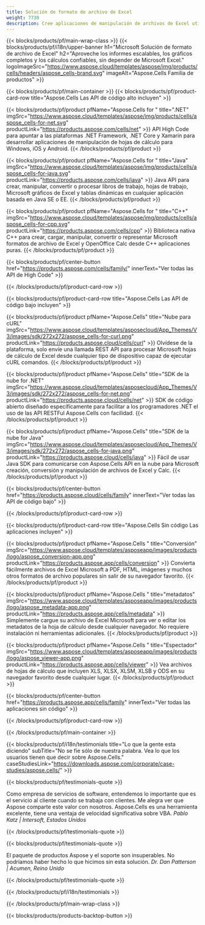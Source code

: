 ```yaml
---
title: Solución de formato de archivo de Excel
weight: 7730
description: Cree aplicaciones de manipulación de archivos de Excel utilizando API de código alto o bajo o aplicaciones sin código para ver, comparar, inspeccionar o convertir archivos de Excel.
---
```

{{< blocks/products/pf/main-wrap-class >}}
{{< blocks/products/pf/i18n/upper-banner h1="Microsoft Solución de formato de archivo de Excel" h2="Aproveche los informes escalables, los gráficos completos y los cálculos confiables, sin depender de Microsoft Excel." logoImageSrc="https://www.aspose.cloud/templates/aspose/img/products/cells/headers/aspose_cells-brand.svg" imageAlt="Aspose.Cells Familia de productos" >}}

{{< blocks/products/pf/main-container >}}
{{< blocks/products/pf/product-card-row title="Aspose.Cells Las API de código alto incluyen" >}}

{{< blocks/products/pf/product pfName="Aspose.Cells for " title=".NET" imgSrc="https://www.aspose.cloud/templates/aspose/img/products/cells/aspose_cells-for-net.svg" productLink="https://products.aspose.com/cells/net" >}}
API High Code para apuntar a las plataformas .NET Framework, .NET Core y Xamarin para desarrollar aplicaciones de manipulación de hojas de cálculo para Windows, iOS y Android.
{{< /blocks/products/pf/product >}}

{{< blocks/products/pf/product pfName="Aspose.Cells for " title="Java" imgSrc="https://www.aspose.cloud/templates/aspose/img/products/cells/aspose_cells-for-java.svg" productLink="https://products.aspose.com/cells/java" >}}
Java API para crear, manipular, convertir o procesar libros de trabajo, hojas de trabajo, Microsoft gráficos de Excel y tablas dinámicas en cualquier aplicación basada en Java SE o EE.
{{< /blocks/products/pf/product >}}

{{< blocks/products/pf/product pfName="Aspose.Cells for " title="C++" imgSrc="https://www.aspose.cloud/templates/aspose/img/products/cells/aspose_cells-for-cpp.svg" productLink="https://products.aspose.com/cells/cpp" >}}
Biblioteca nativa C++ para crear, cargar, manipular, convertir o representar Microsoft formatos de archivo de Excel y OpenOffice Calc desde C++ aplicaciones puras.
{{< /blocks/products/pf/product >}}

{{< blocks/products/pf/center-button href="https://products.aspose.com/cells/family/" innerText="Ver todas las API de High Code" >}}

{{< /blocks/products/pf/product-card-row >}}

{{< blocks/products/pf/product-card-row title="Aspose.Cells Las API de código bajo incluyen" >}}

{{< blocks/products/pf/product pfName="Aspose.Cells" title="Nube para cURL" imgSrc="https://www.aspose.cloud/templates/asposecloud/App_Themes/V3/images/sdk/272x272/aspose_cells-for-curl.png" productLink="https://products.aspose.cloud/cells/curl" >}}
Olvídese de la plataforma, solo envíe una llamada REST API para procesar Microsoft hojas de cálculo de Excel desde cualquier tipo de dispositivo capaz de ejecutar cURL comandos.
{{< /blocks/products/pf/product >}}

{{< blocks/products/pf/product pfName="Aspose.Cells" title="SDK de la nube for .NET" imgSrc="https://www.aspose.cloud/templates/asposecloud/App_Themes/V3/images/sdk/272x272/aspose_cells-for-net.png" productLink="https://products.aspose.cloud/cells/net" >}}
SDK de código abierto diseñado específicamente para facilitar a los programadores .NET el uso de las API RESTFul Aspose.Cells con facilidad.
{{< /blocks/products/pf/product >}}

{{< blocks/products/pf/product pfName="Aspose.Cells" title="SDK de la nube for Java" imgSrc="https://www.aspose.cloud/templates/asposecloud/App_Themes/V3/images/sdk/272x272/aspose_cells-for-java.png" productLink="https://products.aspose.cloud/cells/java" >}}
Fácil de usar Java SDK para comunicarse con Aspose.Cells API en la nube para Microsoft creación, conversión y manipulación de archivos de Excel y Calc.
{{< /blocks/products/pf/product >}}

{{< blocks/products/pf/center-button href="https://products.aspose.cloud/cells/family" innerText="Ver todas las API de código bajo" >}}

{{< /blocks/products/pf/product-card-row >}}

{{< blocks/products/pf/product-card-row title="Aspose.Cells Sin código Las aplicaciones incluyen" >}}

{{< blocks/products/pf/product pfName="Aspose.Cells " title="Conversión" imgSrc="https://www.aspose.cloud/templates/asposeapp/images/products/logo/aspose_conversion-app.png" productLink="https://products.aspose.app/cells/conversion" >}}
Convierta fácilmente archivos de Excel Microsoft a PDF, HTML, imágenes y muchos otros formatos de archivo populares sin salir de su navegador favorito.
{{< /blocks/products/pf/product >}}

{{< blocks/products/pf/product pfName="Aspose.Cells " title="metadatos" imgSrc="https://www.aspose.cloud/templates/asposeapp/images/products/logo/aspose_metadata-app.png" productLink="https://products.aspose.app/cells/metadata" >}}
 Simplemente cargue su archivo de Excel Microsoft para ver o editar los metadatos de la hoja de cálculo desde cualquier navegador. No requiere instalación ni herramientas adicionales.
{{< /blocks/products/pf/product >}}

{{< blocks/products/pf/product pfName="Aspose.Cells " title="Espectador" imgSrc="https://www.aspose.cloud/templates/asposeapp/images/products/logo/aspose_viewer-app.png" productLink="https://products.aspose.app/cells/viewer" >}}
Vea archivos de hojas de cálculo que incluyen XLS, XLSX, XLSM, XLSB y ODS en su navegador favorito desde cualquier lugar.
{{< /blocks/products/pf/product >}}

{{< blocks/products/pf/center-button href="https://products.aspose.app/cells/family" innerText="Ver todas las aplicaciones sin código" >}}

{{< /blocks/products/pf/product-card-row >}}

{{< /blocks/products/pf/main-container >}}

{{< blocks/products/pf/i18n/testimonials title="Lo que la gente esta diciendo" subTitle="No se fíe sólo de nuestra palabra. Vea lo que los usuarios tienen que decir sobre Aspose.Cells." caseStudiesLink="https://downloads.aspose.com/corporate/case-studies/aspose.cells/" >}}

{{< blocks/products/pf/testimonials-quote >}}
<p class="first">
 Como empresa de servicios de software, entendemos lo importante que es el servicio al cliente cuando se trabaja con clientes. Me alegra ver que Aspose comparte este valor con nosotros. Aspose.Cells es una herramienta excelente, tiene una ventaja de velocidad significativa sobre VBA.
 <em>
 Pablo Katz | Intersoft, Estados Unidos
 </em>
</p>

{{< /blocks/products/pf/testimonials-quote >}}

{{< blocks/products/pf/testimonials-quote >}}
<p class="second">
El paquete de productos Aspose y el soporte son insuperables. No podríamos haber hecho lo que hicimos sin esta solución.
 <em>
 Dr. Dan Patterson | Acumen, Reino Unido
 </em>
</p>

{{< /blocks/products/pf/testimonials-quote >}}

{{< /blocks/products/pf/i18n/testimonials >}}

{{< /blocks/products/pf/main-wrap-class >}}

{{< blocks/products/products-backtop-button >}}
